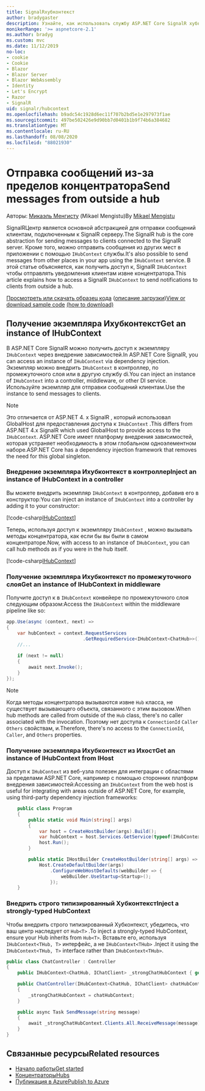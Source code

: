 ```yaml
---
title: SignalRхубконтекст
author: bradygaster
description: Узнайте, как использовать службу ASP.NET Core SignalR хубконтекст для отправки уведомлений клиентам за пределами концентратора.
monikerRange: '>= aspnetcore-2.1'
ms.author: bradyg
ms.custom: mvc
ms.date: 11/12/2019
no-loc:
- cookie
- Cookie
- Blazor
- Blazor Server
- Blazor WebAssembly
- Identity
- Let's Encrypt
- Razor
- SignalR
uid: signalr/hubcontext
ms.openlocfilehash: b9adc54c1928d6ec11f707b2bd5e1e297973f1ae
ms.sourcegitcommit: 497be502426e9d90bb7d0401b1b9f74b6a384682
ms.translationtype: MT
ms.contentlocale: ru-RU
ms.lasthandoff: 08/08/2020
ms.locfileid: "88021930"
---
```

# <a name="send-messages-from-outside-a-hub"></a><span data-ttu-id="f8236-103">Отправка сообщений из-за пределов концентратора</span><span class="sxs-lookup"><span data-stu-id="f8236-103">Send messages from outside a hub</span></span>

<span data-ttu-id="f8236-104">Авторы: [Микаэль Менгисту](https://twitter.com/MikaelM_12) (Mikael Mengistu)</span><span class="sxs-lookup"><span data-stu-id="f8236-104">By [Mikael Mengistu](https://twitter.com/MikaelM_12)</span></span>

<span data-ttu-id="f8236-105">SignalRЦентр является основной абстракцией для отправки сообщений клиентам, подключенным к SignalR серверу.</span><span class="sxs-lookup"><span data-stu-id="f8236-105">The SignalR hub is the core abstraction for sending messages to clients connected to the SignalR server.</span></span> <span data-ttu-id="f8236-106">Кроме того, можно отправить сообщения из других мест в приложении с помощью `IHubContext` службы.</span><span class="sxs-lookup"><span data-stu-id="f8236-106">It's also possible to send messages from other places in your app using the `IHubContext` service.</span></span> <span data-ttu-id="f8236-107">В этой статье объясняется, как получить доступ к, SignalR `IHubContext` чтобы отправлять уведомления клиентам извне концентратора.</span><span class="sxs-lookup"><span data-stu-id="f8236-107">This article explains how to access a SignalR `IHubContext` to send notifications to clients from outside a hub.</span></span>

<span data-ttu-id="f8236-108">[Просмотреть или скачать образец кода](https://github.com/dotnet/AspNetCore.Docs/tree/master/aspnetcore/signalr/hubcontext/sample/) ([описание загрузки](xref:index#how-to-download-a-sample))</span><span class="sxs-lookup"><span data-stu-id="f8236-108">[View or download sample code](https://github.com/dotnet/AspNetCore.Docs/tree/master/aspnetcore/signalr/hubcontext/sample/) [(how to download)](xref:index#how-to-download-a-sample)</span></span>

## <a name="get-an-instance-of-ihubcontext"></a><span data-ttu-id="f8236-109">Получение экземпляра Ихубконтекст</span><span class="sxs-lookup"><span data-stu-id="f8236-109">Get an instance of IHubContext</span></span>

<span data-ttu-id="f8236-110">В ASP.NET Core SignalR можно получить доступ к экземпляру `IHubContext` через внедрение зависимостей.</span><span class="sxs-lookup"><span data-stu-id="f8236-110">In ASP.NET Core SignalR, you can access an instance of `IHubContext` via dependency injection.</span></span> <span data-ttu-id="f8236-111">Экземпляр можно внедрить `IHubContext` в контроллер, по промежуточного слоя или в другую службу di.</span><span class="sxs-lookup"><span data-stu-id="f8236-111">You can inject an instance of `IHubContext` into a controller, middleware, or other DI service.</span></span> <span data-ttu-id="f8236-112">Используйте экземпляр для отправки сообщений клиентам.</span><span class="sxs-lookup"><span data-stu-id="f8236-112">Use the instance to send messages to clients.</span></span>

> [!NOTE]
> <span data-ttu-id="f8236-113">Это отличается от ASP.NET 4. x SignalR , который использовал GlobalHost для предоставления доступа к `IHubContext` .</span><span class="sxs-lookup"><span data-stu-id="f8236-113">This differs from ASP.NET 4.x SignalR which used GlobalHost to provide access to the `IHubContext`.</span></span> <span data-ttu-id="f8236-114">ASP.NET Core имеет платформу внедрения зависимостей, которая устраняет необходимость в этом глобальном одноэлементном наборе.</span><span class="sxs-lookup"><span data-stu-id="f8236-114">ASP.NET Core has a dependency injection framework that removes the need for this global singleton.</span></span>

### <a name="inject-an-instance-of-ihubcontext-in-a-controller"></a><span data-ttu-id="f8236-115">Внедрение экземпляра Ихубконтекст в контроллер</span><span class="sxs-lookup"><span data-stu-id="f8236-115">Inject an instance of IHubContext in a controller</span></span>

<span data-ttu-id="f8236-116">Вы можете внедрить экземпляр `IHubContext` в контроллер, добавив его в конструктор:</span><span class="sxs-lookup"><span data-stu-id="f8236-116">You can inject an instance of `IHubContext` into a controller by adding it to your constructor:</span></span>

[!code-csharp[IHubContext](hubcontext/sample/Controllers/HomeController.cs?range=12-19,57)]

<span data-ttu-id="f8236-117">Теперь, используя доступ к экземпляру `IHubContext` , можно вызывать методы концентратора, как если бы вы были в самом концентраторе.</span><span class="sxs-lookup"><span data-stu-id="f8236-117">Now, with access to an instance of `IHubContext`, you can call hub methods as if you were in the hub itself.</span></span>

[!code-csharp[IHubContext](hubcontext/sample/Controllers/HomeController.cs?range=21-25)]

### <a name="get-an-instance-of-ihubcontext-in-middleware"></a><span data-ttu-id="f8236-118">Получение экземпляра Ихубконтекст по промежуточного слоя</span><span class="sxs-lookup"><span data-stu-id="f8236-118">Get an instance of IHubContext in middleware</span></span>

<span data-ttu-id="f8236-119">Получите доступ к в `IHubContext` конвейере по промежуточного слоя следующим образом:</span><span class="sxs-lookup"><span data-stu-id="f8236-119">Access the `IHubContext` within the middleware pipeline like so:</span></span>

```csharp
app.Use(async (context, next) =>
{
    var hubContext = context.RequestServices
                            .GetRequiredService<IHubContext<ChatHub>>();
    //...
    
    if (next != null)
    {
        await next.Invoke();
    }
});
```

> [!NOTE]
> <span data-ttu-id="f8236-120">Когда методы концентратора вызываются извне `Hub` класса, не существует вызывающего объекта, связанного с этим вызовом.</span><span class="sxs-lookup"><span data-stu-id="f8236-120">When hub methods are called from outside of the `Hub` class, there's no caller associated with the invocation.</span></span> <span data-ttu-id="f8236-121">Поэтому нет доступа к `ConnectionId` `Caller` `Others` свойствам, и.</span><span class="sxs-lookup"><span data-stu-id="f8236-121">Therefore, there's no access to the `ConnectionId`, `Caller`, and `Others` properties.</span></span>

### <a name="get-an-instance-of-ihubcontext-from-ihost"></a><span data-ttu-id="f8236-122">Получение экземпляра Ихубконтекст из Ихост</span><span class="sxs-lookup"><span data-stu-id="f8236-122">Get an instance of IHubContext from IHost</span></span>

<span data-ttu-id="f8236-123">Доступ к `IHubContext` из веб-узла полезен для интеграции с областями за пределами ASP.NET Core, например с помощью сторонних платформ внедрения зависимостей:</span><span class="sxs-lookup"><span data-stu-id="f8236-123">Accessing an `IHubContext` from the web host is useful for integrating with areas outside of ASP.NET Core, for example, using third-party dependency injection frameworks:</span></span>

```csharp
    public class Program
    {
        public static void Main(string[] args)
        {
            var host = CreateHostBuilder(args).Build();
            var hubContext = host.Services.GetService(typeof(IHubContext<ChatHub>));
            host.Run();
        }

        public static IHostBuilder CreateHostBuilder(string[] args) =>
            Host.CreateDefaultBuilder(args)
                .ConfigureWebHostDefaults(webBuilder => {
                    webBuilder.UseStartup<Startup>();
                });
    }
```

### <a name="inject-a-strongly-typed-hubcontext"></a><span data-ttu-id="f8236-124">Внедрить строго типизированный Хубконтекст</span><span class="sxs-lookup"><span data-stu-id="f8236-124">Inject a strongly-typed HubContext</span></span>

<span data-ttu-id="f8236-125">Чтобы внедрить строго типизированный Хубконтекст, убедитесь, что ваш центр наследует от `Hub<T>` .</span><span class="sxs-lookup"><span data-stu-id="f8236-125">To inject a strongly-typed HubContext, ensure your Hub inherits from `Hub<T>`.</span></span> <span data-ttu-id="f8236-126">Вставьте его, используя `IHubContext<THub, T>` интерфейс, а не `IHubContext<THub>` .</span><span class="sxs-lookup"><span data-stu-id="f8236-126">Inject it using the `IHubContext<THub, T>` interface rather than `IHubContext<THub>`.</span></span>

```csharp
public class ChatController : Controller
{
    public IHubContext<ChatHub, IChatClient> _strongChatHubContext { get; }

    public ChatController(IHubContext<ChatHub, IChatClient> chatHubContext)
    {
        _strongChatHubContext = chatHubContext;
    }

    public async Task SendMessage(string message)
    {
        await _strongChatHubContext.Clients.All.ReceiveMessage(message);
    }
}
```

## <a name="related-resources"></a><span data-ttu-id="f8236-127">Связанные ресурсы</span><span class="sxs-lookup"><span data-stu-id="f8236-127">Related resources</span></span>

* [<span data-ttu-id="f8236-128">Начало работы</span><span class="sxs-lookup"><span data-stu-id="f8236-128">Get started</span></span>](xref:tutorials/signalr)
* [<span data-ttu-id="f8236-129">Концентраторы</span><span class="sxs-lookup"><span data-stu-id="f8236-129">Hubs</span></span>](xref:signalr/hubs)
* [<span data-ttu-id="f8236-130">Публикация в Azure</span><span class="sxs-lookup"><span data-stu-id="f8236-130">Publish to Azure</span></span>](xref:signalr/publish-to-azure-web-app)

